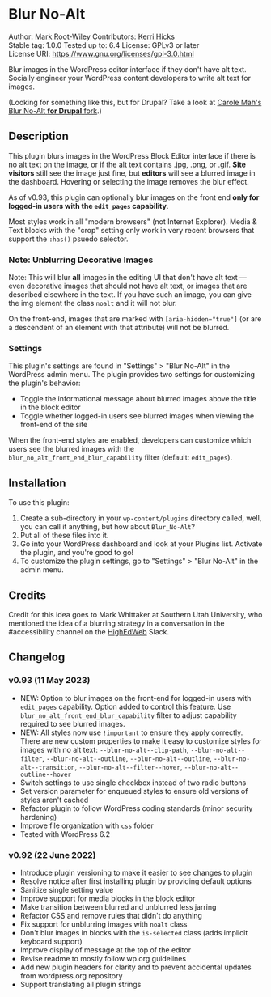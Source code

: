 # Blur No-Alt

Author: [Mark Root-Wiley](https://MRWweb.com)
Contributors: [Kerri Hicks](https://kerri.is)  
Stable tag: 1.0.0
Tested up to: 6.4
License: GPLv3 or later  
License URI: https://www.gnu.org/licenses/gpl-3.0.html  

Blur images in the WordPress editor interface if they don't have alt text. Socially engineer your WordPress content developers to write alt text for images.

(Looking for something like this, but for Drupal? Take a look at [Carole Mah's Blur No-Alt **for Drupal** fork](https://github.com/c-e-mah/blur_no_alt).)

## Description

This plugin blurs images in the WordPress Block Editor interface if there is no alt text on the image, or if the alt text contains .jpg, .png, or .gif. **Site visitors** still see the image just fine, but **editors** will see a blurred image in the dashboard. Hovering or selecting the image removes the blur effect.

As of v0.93, this plugin can optionally blur images on the front end **only for logged-in users with the `edit_pages` capability**.

Most styles work in all "modern browsers" (not Internet Explorer). Media & Text blocks with the "crop" setting only work in very recent browsers that support the `:has()` psuedo selector.

### Note: Unblurring Decorative Images

Note: This will blur __all__ images in the editing UI that don't have alt text — even decorative images that should not have alt text, or images that are described elsewhere in the text. If you have such an image, you can give the img element the class `noalt` and it will not blur.

On the front-end, images that are marked with `[aria-hidden="true"]` (or are a descendent of an element with that attribute) will not be blurred.

### Settings

This plugin's settings are found in "Settings" > "Blur No-Alt" in the WordPress admin menu. The plugin provides two settings for customizing the plugin's behavior:

- Toggle the informational message about blurred images above the title in the block editor
- Toggle whether logged-in users see blurred images when viewing the front-end of the site

When the front-end styles are enabled, developers can customize which users see the blurred images with the `blur_no_alt_front_end_blur_capability` filter (default: `edit_pages`).


## Installation

To use this plugin:

1. Create a sub-directory in your `wp-content/plugins` directory called, well, you can call it anything, but how about `Blur_No-Alt`?
2. Put all of these files into it. 
3. Go into your WordPress dashboard and look at your Plugins list. Activate the plugin, and you're good to go!
4. To customize the plugin settings, go to "Settings" > "Blur No-Alt" in the admin menu.

## Credits

Credit for this idea goes to Mark Whittaker at Southern Utah University, who mentioned the idea of a blurring strategy in a conversation in the #accessibility channel on the [HighEdWeb](https://www.highedweb.org/) Slack.

## Changelog

### v0.93 (11 May 2023)
- NEW: Option to blur images on the front-end for logged-in users with `edit_pages` capability. Option added to control this feature. Use `blur_no_alt_front_end_blur_capability` filter to adjust capability required to see blurred images.
- NEW: All styles now use `!important` to ensure they apply correctly. There are new custom properties to make it easy to customize styles for images with no alt text: `--blur-no-alt--clip-path`, `--blur-no-alt--filter`, `--blur-no-alt--outline`, `--blur-no-alt--outline`, `--blur-no-alt--transition`, `--blur-no-alt--filter--hover`, `--blur-no-alt--outline--hover`
- Switch settings to use single checkbox instead of two radio buttons
- Set version parameter for enqueued styles to ensure old versions of styles aren't cached
- Refactor plugin to follow WordPress coding standards (minor security hardening)
- Improve file organization with `css` folder
- Tested with WordPress 6.2

### v0.92 (22 June 2022)

- Introduce plugin versioning to make it easier to see changes to plugin
- Resolve notice after first installing plugin by providing default options
- Sanitize single setting value
- Improve support for media blocks in the block editor
- Make transition between blurred and unblurred less jarring
- Refactor CSS and remove rules that didn't do anything
- Fix support for unblurring images with `noalt` class
- Don't blur images in blocks with the `is-selected` class (adds implicit keyboard support)
- Improve display of message at the top of the editor
- Revise readme to mostly follow wp.org guidelines
- Add new plugin headers for clarity and to prevent accidental updates from wordpress.org repository
- Support translating all plugin strings
